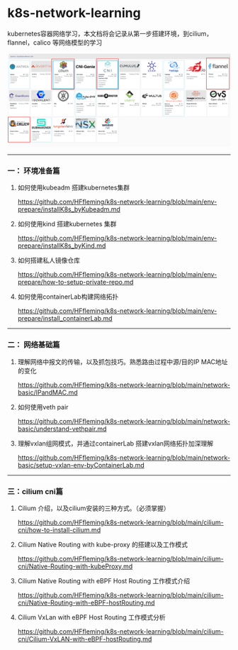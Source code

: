 # k8s-network-learning
kubernetes容器网络学习，本文档将会记录从第一步搭建环境，到cilium，flannel，calico 等网络模型的学习

![image-20230419104432029](./assets/image-20230419104432029.png)

---

### 一： 环境准备篇

1. 如何使用kubeadm 搭建kubernetes集群

   https://github.com/HFfleming/k8s-network-learning/blob/main/env-prepare/installK8s_byKubeadm.md

   

2. 如何使用kind 搭建kubernetes 集群

   https://github.com/HFfleming/k8s-network-learning/blob/main/env-prepare/installK8s_byKind.md

   

3. 如何搭建私人镜像仓库

   https://github.com/HFfleming/k8s-network-learning/blob/main/env-prepare/how-to-setup-private-repo.md
   
   

4. 如何使用containerLab构建网络拓扑

   https://github.com/HFfleming/k8s-network-learning/blob/main/env-prepare/install_containerLab.md
   
   

---

### 二： 网络基础篇

1. 理解网络中报文的传输，以及抓包技巧。熟悉路由过程中源/目的IP MAC地址的变化

   https://github.com/HFfleming/k8s-network-learning/blob/main/network-basic/IPandMAC.md
   
   
   
1. 如何使用veth pair

   https://github.com/HFfleming/k8s-network-learning/blob/main/network-basic/understand-vethpair.md
   
   

3. 理解vxlan组网模式，并通过containerLab 搭建vxlan网络拓扑加深理解

   https://github.com/HFfleming/k8s-network-learning/blob/main/network-basic/setup-vxlan-env-byContainerLab.md



---

### 三：cilium cni篇

1. Cilium 介绍，以及cilium安装的三种方式。（必须掌握）

    https://github.com/HFfleming/k8s-network-learning/blob/main/cilium-cni/how-to-install-cilium.md

2. Cilium Native Routing with kube-proxy 的搭建以及工作模式

     https://github.com/HFfleming/k8s-network-learning/blob/main/cilium-cni/Native-Routing-with-kubeProxy.md 

3. Cilium Native Routing with eBPF Host Routing 工作模式介绍

      https://github.com/HFfleming/k8s-network-learning/blob/main/cilium-cni/Native-Routing-with-eBPF-hostRouting.md

4. Cilium VxLan with eBPF Host Routing 工作模式分析

   https://github.com/HFfleming/k8s-network-learning/blob/main/cilium-cni/Cilium-VxLAN-with-eBPF-hostRouting.md

   





